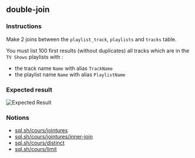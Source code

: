 ## double-join

### Instructions

Make 2 joins between the `playlist_track`, `playlists` and `tracks` table.

You must list 100 first results (without duplicates) all tracks which are in the `TV Shows` playlists with :

- the track name `Name` with alias `TrackName`
- the playlist name `Name` with alias `PlaylistName`

### Expected result

![Expected Result](https://thomaslenaour.github.io/ytrack/subjects/double-join/expected.png)

### Notions

- [sql.sh/cours/jointures](https://sql.sh/cours/jointures)
- [sql.sh/cours/jointures/inner-join](https://sql.sh/cours/jointures/inner-join)
- [sql.sh/cours/distinct](https://sql.sh/cours/distinct)
- [sql.sh/cours/limit](https://sql.sh/cours/limit)

